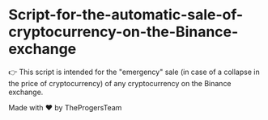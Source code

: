 # Script-for-the-automatic-sale-of-cryptocurrency-on-the-Binance-exchange
👉 This script is intended for the "emergency" sale (in case of a collapse in the price of cryptocurrency) of any cryptocurrency on the Binance exchange.

Made with ❤️ by TheProgersTeam
